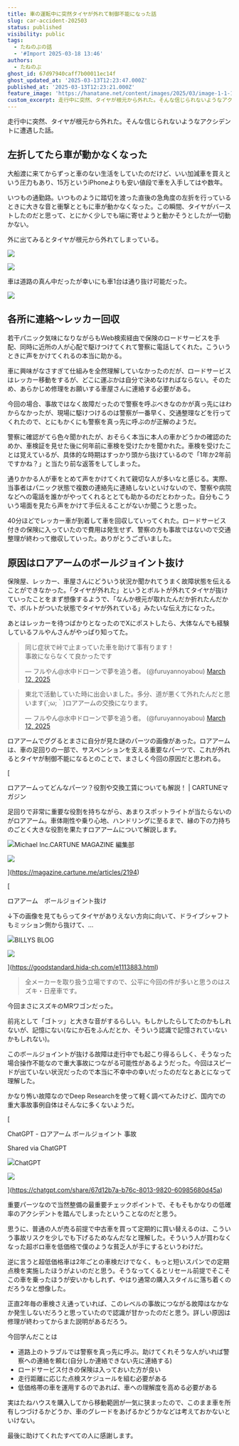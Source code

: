```yaml
---
title: 車の運転中に突然タイヤが外れて制御不能になった話
slug: car-accident-202503
status: published
visibility: public
tags:
  - たねのぶの話
  - '#Import 2025-03-18 13:46'
authors:
  - たねのぶ
ghost_id: 67d97940caff7b00011ec14f
ghost_updated_at: '2025-03-13T12:23:47.000Z'
published_at: '2025-03-13T12:23:21.000Z'
feature_image: 'https://hanatane.net/content/images/2025/03/image-1-1-1.png'
custom_excerpt: 走行中に突然、タイヤが根元から外れた。そんな信じられないようなアクシデントに遭遇した話。
---
```

走行中に突然、タイヤが根元から外れた。そんな信じられないようなアクシデントに遭遇した話。

## 左折してたら車が動かなくなった

大船渡に来てからずっと車のない生活をしていたのだけど、いい加減車を買えという圧力もあり、15万というiPhoneよりも安い値段で車を入手してはや数年。

いつもの通勤路。いつものように踏切を渡った直後の急角度の左折を行っているときに大きな音と衝撃とともに車が動かなくなった。この瞬間、タイヤがバーストしたのだと思って、とにかく少しでも端に寄せようと動かそうとしたが一切動かない。

外に出てみるとタイヤが根元から外れてしまっている。

![](https://hanatane.net/content/images/2025/03/image-3.png)

![](https://hanatane.net/content/images/2025/03/image-1-1.png)

車は道路の真ん中だったが幸いにも車1台は通り抜け可能だった。

![](https://hanatane.net/content/images/2025/03/image-2.png)

## 各所に連絡〜レッカー回収

若干パニック気味になりながらもWeb検索経由で保険のロードサービスを手配、同時に近所の人が心配で駆けつけてくれて警察に電話してくれた。こういうときに声をかけてくれるの本当に助かる。

車に興味がなさすぎて仕組みを全然理解していなかったのだが、ロードサービスはレッカー移動をするが、どこに運ぶかは自分で決めなければならない。そのため、あらかじめ修理をお願いする車屋さんに連絡する必要がある。

今回の場合、事故ではなく故障だったので警察を呼ぶべきなのかが真っ先にはわからなかったが、現場に駆けつけるのは警察が一番早く、交通整理などを行ってくれたので、とにもかくにも警察を真っ先に呼ぶのが正解のようだ。

警察に確認がてら色々聞かれたが、おそらく本当に本人の車かどうかの確認のためか、車検証を見せた後に何年前に車検を受けたかを聞かれた。車検を受けたことは覚えているが、具体的な時期はすっかり頭から抜けているので「1年か2年前ですかね？」と当たり前な返答をしてしまった。

通りかかる人が車をとめて声をかけてくれて親切な人が多いなと感じる。実際、当事者はパニック状態で複数の連絡先に連絡しないといけないので、警察や病院などへの電話を誰かがやってくれるととても助かるのだとわかった。自分もこういう場面を見たら声をかけて手伝えることがないか聞こうと思った。

40分ほどでレッカー車が到着して車を回収していってくれた。ロードサービス付きの保険に入っていたので費用は発生せず、警察の方も事故ではないので交通整理が終わって撤収していった。ありがとうございました。

## 原因はロアアームのボールジョイント抜け

保険屋、レッカー、車屋さんにどういう状況か聞かれてうまく故障状態を伝えることができなかった。「タイヤが外れた」というとボルトが外れてタイヤが抜けていったことをまず想像するようで、「なんか根元が取れたんだか折れたんだかで、ボルトがついた状態でタイヤが外れている」みたいな伝え方になった。

あとはレッカーを待つばかりとなったのでXにポストしたら、大体なんでも経験しているフルやんさんがやっぱり知ってた。

> 同じ症状で峠で止まっていた車を助けて事有ります！  
> 事故にならなくて良かったです
> 
> — フルやん@水中ドローンで夢を追う者。 (@furuyannoyabou) [March 12, 2025](https://twitter.com/furuyannoyabou/status/1899641841747980455?ref_src=twsrc%5Etfw)

> 東北で活動していた時に出会いました。多分、道が悪くて外れたんだと思います(´;ω;｀)ロアアームの交換になります。
> 
> — フルやん@水中ドローンで夢を追う者。 (@furuyannoyabou) [March 12, 2025](https://twitter.com/furuyannoyabou/status/1899644942722687394?ref_src=twsrc%5Etfw)

ロアアームでググるとまさに自分が見た謎のパーツの画像があった。ロアアームは、車の足回りの一部で、サスペンションを支える重要なパーツで、これが外れるとタイヤが制御不能になるとのことで、まさしく今回の原因だと思われる。

[

ロアアームってどんなパーツ？役割や交換工賃についても解説！ | CARTUNEマガジン

足回りで非常に重要な役割を持ちながら、あまりスポットライトが当たらないのがロアアーム。車体剛性や乗り心地、ハンドリングに至るまで、縁の下の力持ちのごとく大きな役割を果たすロアアームについて解説します。

![](https://hanatane.net/content/images/icon/apple-touch-icon.png)Michael Inc.CARTUNE MAGAZINE 編集部

![](https://hanatane.net/content/images/thumbnail/gIC_eEeIm6GlatxOxeK50i9CcWeL9A3v34xB_M01UtctL0Eb5ID8MiblpkqTY9P1LoVyk7Cut5FKZAg9fr9jAmnaZRSK-s640)

](https://magazine.cartune.me/articles/2194)

[

ロアアーム　ボールジョイント抜け

↓下の画像を見てもらってタイヤがありえない方向に向いて、ドライブシャフトもミッション側から抜けて、…

![](https://hanatane.net/content/images/icon/favicon-8.ico)BILLYS BLOG

![](https://hanatane.net/content/images/thumbnail/-E3-83-9C-E3-83-BC-E3-83-AB-E3-82-B8-E3-83-A7-E3-82-A4-E3-83-B3-E3-83-881.jpg)

](https://goodstandard.hida-ch.com/e1113883.html)

> 全メーカーを取り扱う立場ですので、公平に今回の件が多いと思うのはスズキ・日産車です。

今回まさにスズキのMRワゴンだった。

前兆として「ゴトッ」と大きな音がするらしい。もしかしたらしてたのかもしれないが、記憶にない(なにか石をふんだとか、そういう認識で記憶されていないかもしれない)。

このボールジョイントが抜ける故障は走行中でも起こり得るらしく、そうなった場合操作不能なので重大事故につながる可能性があるようだった。今回はスピードが出ていない状況だったので本当に不幸中の幸いだったのだなとあとになって理解した。

かなり怖い故障なのでDeep Researchを使って軽く調べてみたけど、国内での重大事故事例自体はそんなに多くないようだ。

[

ChatGPT - ロアアーム ボールジョイント 事故

Shared via ChatGPT

![](https://hanatane.net/content/images/icon/favicon-180x180-od45eci6.webp)ChatGPT

![](https://hanatane.net/content/images/thumbnail/chatgpt-share-og-u7j5uyao.webp)

](https://chatgpt.com/share/67d12b7a-b76c-8013-9820-60985680d45a)

重要パーツなので当然整備の最重要チェックポイントで、そもそもかなりの低確率のアクシデントを踏んでしまったということなのだと思う。

思うに、普通の人が売る前提で中古車を買って定期的に買い替えるのは、こういう事故リスクを少しでも下げるためなんだなと理解した。そういう人が買わなくなった超ボロ車を低価格で僕のような貧乏人が手にするというわけだ。

逆に言うと超低価格車は2年ごとの車検だけでなく、もっと短いスパンでの定期点検を実施したほうがよいのだと思う。そうなってくるとリセール前提でそこそこの車を乗ったほうが安いかもしれず、やはり通常の購入スタイルに落ち着くのだろうなと想像した。

正直2年毎の車検さえ通っていれば、このレベルの事故につながる故障はなかなか発生しないだろうと思っていたので認識が甘かったのだと思う。詳しい原因は修理が終わってからまた説明があるだろう。

今回学んだことは

-   道路上のトラブルでは警察を真っ先に呼ぶ。助けてくれそうな人がいれば警察への連絡を頼む(自分しか連絡できない先に連絡する)
-   ロードサービス付きの保険は入っておいた方が良い
-   走行距離に応じた点検スケジュールを組む必要がある
-   低価格帯の車を運用するのであれば、車への理解度を高める必要がある

実はたねハウスを購入してから移動範囲が一気に狭まったので、このまま車を所有しつづけるかどうか、車のグレードをあげるかどうかなどは考えておかないといけない。

最後に助けてくれたすべての人に感謝します。
